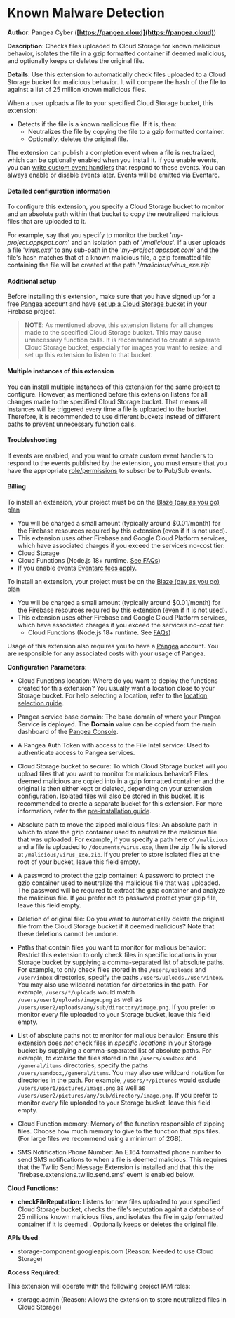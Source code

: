 # Known Malware Detection

**Author**: Pangea Cyber (**[https://pangea.cloud](https://pangea.cloud)**)

**Description**: Checks files uploaded to Cloud Storage for known malicious behavior, isolates the file in a gzip formatted container if deemed malicious, and optionally keeps or deletes the original file.



**Details**: Use this extension to automatically check files uploaded to a Cloud Storage bucket for malicious behavior. It will compare the hash of the file to against a list of 25 million known malicious files.

When a user uploads a file to your specified Cloud Storage bucket, this extension:

- Detects if the file is a known malicious file. If it is, then:
  - Neutralizes the file by copying the file to a gzip formatted container.
  - Optionally, deletes the original file.

The extension can publish a completion event when a file is neutralized, which can be optionally enabled when you install it. If you enable events, you can [write custom event handlers](https://firebase.google.com/docs/extensions/install-extensions#eventarc) that respond to these events. You can always enable or disable events later. Events will be emitted via Eventarc.

#### Detailed configuration information

To configure this extension, you specify a Cloud Storage bucket to monitor and an absolute path within that bucket to copy the neutralized malicious files that are uploaded to it.

For example, say that you specify to monitor the bucket '_my-project.appspot.com_' and an isolation path of '_/malicious_'. If a user uploads a file '_virus.exe_' to any sub-path in the '_my-project.appspot.com_' and the file's hash matches that of a known malicious file, a gzip formatted file containing the file will be created at the path '_/malicious/virus_exe.zip_'

#### Additional setup

Before installing this extension, make sure that you have signed up for a free [Pangea](https://pangea.cloud/signup?utm_medium=google-marketplace&utm_source=marketplace&utm_campaign=firebase-extension-file-intel) account and have [set up a Cloud Storage bucket](https://firebase.google.com/docs/storage) in your Firebase project.

> **NOTE**: As mentioned above, this extension listens for all changes made to the specified Cloud Storage bucket. This may cause unnecessary function calls. It is recommended to create a separate Cloud Storage bucket, especially for images you want to resize, and set up this extension to listen to that bucket.

#### Multiple instances of this extension

You can install multiple instances of this extension for the same project to configure. However, as mentioned before this extension listens for all changes made to the specified Cloud Storage bucket. That means all instances will be triggered every time a file is uploaded to the bucket. Therefore, it is recommended to use different buckets instead of different paths to prevent unnecessary function calls.

#### Troubleshooting

If events are enabled, and you want to create custom event handlers to respond to the events published by the extension, you must ensure that you have the appropriate [role/permissions](https://cloud.google.com/pubsub/docs/access-control#permissions_and_roles) to subscribe to Pub/Sub events.

#### Billing

To install an extension, your project must be on the [Blaze (pay as you go) plan](https://firebase.google.com/pricing)

- You will be charged a small amount (typically around $0.01/month) for the Firebase resources required by this extension (even if it is not used).
- This extension uses other Firebase and Google Cloud Platform services, which have associated charges if you exceed the service’s no-cost tier:
- Cloud Storage
- Cloud Functions (Node.js 18+ runtime. [See FAQs](https://firebase.google.com/support/faq#extensions-pricing))
- If you enable events [Eventarc fees apply](https://cloud.google.com/eventarc/pricing).

To install an extension, your project must be on the [Blaze (pay as you go) plan](https://firebase.google.com/pricing)

- You will be charged a small amount (typically around $0.01/month) for the Firebase resources required by this extension (even if it is not used).
- This extension uses other Firebase and Google Cloud Platform services, which have associated charges if you exceed the service’s no-cost tier:
  - Cloud Functions (Node.js 18+ runtime. See [FAQs](https://firebase.google.com/support/faq#expandable-24))

Usage of this extension also requires you to have a [Pangea](https://pangea.cloud/signup?utm_medium=google-marketplace&utm_source=marketplace&utm_campaign=firebase-extension-file-intel) account. You are responsible for any associated costs with your usage of Pangea.




**Configuration Parameters:**

* Cloud Functions location: Where do you want to deploy the functions created for this extension? You usually want a location close to your Storage bucket. For help selecting a location, refer to the [location selection guide](https://firebase.google.com/docs/functions/locations).

* Pangea service base domain: The base domain of where your Pangea Service is deployed. The **Domain** value can be copied from the main dashboard of the [Pangea Console](https://console.pangea.cloud).


* A Pangea Auth Token with access to the File Intel service: Used to authenticate access to Pangea services.


* Cloud Storage bucket to secure: To which Cloud Storage bucket will you upload files that you want to monitor for malicious behavior? Files deemed malicious are copied into in a gzip formatted container and the original is then either kept or deleted, depending on your extension configuration. Isolated files will also be stored in this bucket. It is recommended to create a separate bucket for this extension. For more information, refer to the [pre-installation guide](https://firebase.google.com/products/extensions/pangea-file-intel).


* Absolute path to move the zipped malicious files: An absolute path in which to store the gzip container used to neutralize the malicious file that was uploaded. For example, if you specify a path here of `/malicious` and a file is uploaded to `/documents/virus.exe`, then the zip file is stored at `/malicious/virus_exe.zip`. If you prefer to store isolated files at the root of your bucket, leave this field empty.


* A password to protect the gzip container: A password to protect the gzip container used to neutralize the malicious file that was uploaded. The password will be required to extract the gzip container and analyze the malicious file. If you prefer not to password protect your gzip file, leave this field empty.


* Deletion of original file: Do you want to automatically delete the original file from the Cloud Storage bucket if it deemed malicious? Note that these deletions cannot be undone.

* Paths that contain files you want to monitor for malious behavior: Restrict this extension to only check files in specific locations in your Storage bucket by supplying a comma-separated list of absolute paths. For example, to only check files stored in the `/users/uploads` and `/user/inbox` directories, specify the paths `/users/uploads,/user/inbox`.
You may also use wildcard notation for directories in the path. For example, `/users/*/uploads` would match `/users/user1/uploads/image.png` as well as  `/users/user2/uploads/any/sub/directory/image.png`.
If you prefer to monitor every file uploaded to your Storage bucket, leave this field empty.


* List of absolute paths not to monitor for malious behavior: Ensure this extension does *not* check files in _specific locations_ in your Storage bucket by supplying a comma-separated list of absolute paths. For example, to *exclude* the files stored in the `/users/sandbox` and `/general/items` directories, specify the paths `/users/sandbox,/general/items`.
You may also use wildcard notation for directories in the path. For example, `/users/*/pictures` would exclude `/users/user1/pictures/image.png` as well as `/users/user2/pictures/any/sub/directory/image.png`.
If you prefer to monitor every file uploaded to your Storage bucket, leave this field empty.


* Cloud Function memory: Memory of the function responsible of zipping files. Choose how much memory to give to the function that zips files. (For large files we recommend using a minimum of 2GB).

* SMS Notification Phone Number: An E.164 formatted phone number to send SMS notifications to when a file is deemed malicious. This requires that the Twilio Send Message Extension is installed and that this the 'firebase.extensions.twilio.send.sms' event is enabled below.




**Cloud Functions:**

* **checkFileReputation:** Listens for new files uploaded to your specified Cloud Storage bucket, checks the file's reputation againt a database of 25 millions known malicious files, and isolates the file in gzip formatted container if it is deemed . Optionally keeps or deletes the original file.



**APIs Used**:

* storage-component.googleapis.com (Reason: Needed to use Cloud Storage)



**Access Required**:



This extension will operate with the following project IAM roles:

* storage.admin (Reason: Allows the extension to store neutralized files in Cloud Storage)
